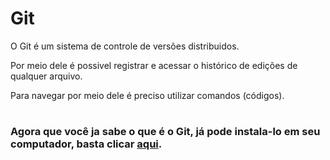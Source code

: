 
#  Git
O Git é um sistema de controle de versões distribuidos.

Por meio dele é possivel registrar e acessar o histórico de edições de qualquer arquivo.

Para navegar por meio dele é preciso utilizar comandos (códigos).
#
 ### Agora que você ja sabe o que é o Git, já pode instala-lo em seu computador, basta clicar [aqui](https://git-scm.com/download/win).

